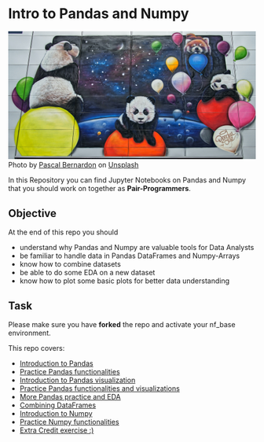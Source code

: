 # Intro to Pandas and Numpy


![Pandas](./images/pandas_photo.jpg)
<span>Photo by <a href="https://unsplash.com/@pbernardon?utm_source=unsplash&amp;utm_medium=referral&amp;utm_content=creditCopyText">Pascal Bernardon</a> on <a href="https://unsplash.com/s/photos/panda?utm_source=unsplash&amp;utm_medium=referral&amp;utm_content=creditCopyText">Unsplash</a></span>

In this Repository you can find Jupyter Notebooks on Pandas and Numpy that you should work on together as **Pair-Programmers**.

## Objective

At the end of this repo you should 
- understand why Pandas and Numpy are valuable tools for Data Analysts
- be familiar to handle data in Pandas DataFrames and Numpy-Arrays
- know how to combine datasets
- be able to do some EDA on a new dataset
- know how to plot some basic plots for better data understanding

## Task 
Please make sure you have **forked** the repo and activate your nf_base environment.

This repo covers:

- [Introduction to Pandas](1_pandas.ipynb)
- [Practice Pandas functionalities](2_pandas_practice_1.ipynb)
- [Introduction to Pandas visualization](3_pandas_visualization.ipynb)
- [Practice Pandas functionalities and visualizations](4_pandas_practice_2.ipynb)
- [More Pandas practice and EDA](5_pandas_practice_3.ipynb)
- [Combining DataFrames](6_combine_dataframes.ipynb)
- [Introduction to Numpy](7_numpy.ipynb)
- [Practice Numpy functionalities](8_numpy_practice.ipynb)
- [Extra Credit exercise :) ](9_pandas_practice_4.ipynb)


